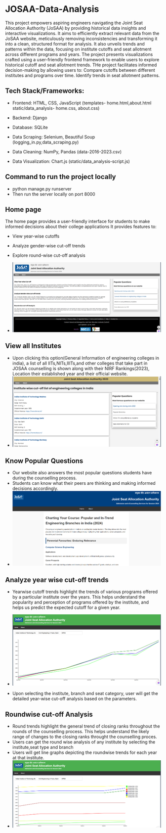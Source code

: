 # JOSAA-Data-Analysis
This project empowers aspiring engineers navigating the Joint Seat Allocation Authority (JoSAA) by providing historical data insights and interactive visualizations.
It aims to efficiently extract relevant data from the JoSAA website, meticulously removing inconsistencies and transforming it into a clean, structured format for analysis.
It also unveils trends and patterns within the data, focusing on institute cutoffs and seat allotment across different programs and years.
The project presents visualizations crafted using a user-friendly frontend framework to enable users to explore historical cutoff and seat allotment trends.
THe project facilitates informed decision-making by allowing users to:
Compare cutoffs between different institutes and programs over time.
Identify trends in seat allotment patterns.


## Tech Stack/Frameworks:
- Frontend: HTML, CSS, JavaScript (templates- home.html,about.html static/data_analysis- home.css, about.css)
* Backend: Django
+ Database: SQLite
- Data Scraping: Selenium, Beautiful Soup (logging_in.py,data_scraping.py)
* Data Cleaning: NumPy, Pandas (data-2016-2023.csv)
+ Data Visualization: Chart.js (static/data_analysis-script.js)

## Command to run the project locally
- python manage.py runserver
- Then run the server locally on port 8000

## Home page
The home page provides a user-friendly interface for students to make informed decisions about their college applications
It provides features to:
- View year-wise cutoffs
- Analyze gender-wise cut-off trends
- Explore round-wise cut-off analysis

- ![Home page](https://github.com/blossomedinautumn/JOSAA_DataAnalysis/blob/main/data_analysis/static/images/home.png)

## View all Institutes
- Upon clicking this option(General Information of engineering colleges in india), a list of all IITs,NITs,IIITs,and other colleges that take part in JOSAA counselling is shown along with their NIRF Rankings(2023), Location their established year and their official website.
- ![Institute wise cutoff list](https://github.com/blossomedinautumn/JOSAA_DataAnalysis/blob/main/data_analysis/static/images/institute-wise.png)
 
## Know Popular Questions
- Our website also answers the most popular questions students have during the counselling process.
- Students can know what their peers are thinking and making informed decisions accordingly.
- ![Popular questions](https://github.com/blossomedinautumn/JOSAA_DataAnalysis/blob/main/data_analysis/static/images/popular-question.png)

## Analyze year wise cut-off trends
- Yearwise cutoff trends highlight the trends of various programs offered by a particular institute over the years. This helps understand the popularity and perception of programs offered by the institute, and helps us predict the expected cutoff for a given year.
- ![Year wise trends](https://github.com/blossomedinautumn/JOSAA_DataAnalysis/blob/main/data_analysis/static/images/year-wise.png)
  
- Upon selecting the institute, branch and seat category, user will get the detailed year-wise cut-off analysis based on the parameters.

## Roundwise cut-off Analysis
- Round trends highlight the general trend of closing ranks throughout the rounds of the counselling process. This helps understand the likely range of changes to the closing ranks throught the counselling proces.
- Users can get the round wise analysis of any institute by selecting the institute,seat type and branch
- Users will get line graphs depicting the roundwise trends for each year at that institute.
- ![roundwise trends](https://github.com/blossomedinautumn/JOSAA_DataAnalysis/blob/main/data_analysis/static/images/round-wise.png)







